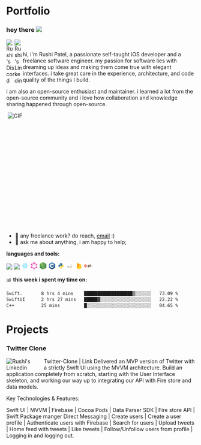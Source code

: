 # Portfolio
### hey there <img src="https://media.giphy.com/media/hvRJCLFzcasrR4ia7z/giphy.gif" width="25px">
<a href="https://discord.gg/">
  <img align="left" alt="Rushi's Discord" width="22px" src="https://raw.githubusercontent.com/peterthehan/peterthehan/master/assets/discord.svg" />
</a>
<a href="https://www.linkedin.com/in/rushi-patel-b371a9209/">
  <img align="left" alt="Rushi's Linkedin" width="22px" src="https://raw.githubusercontent.com/peterthehan/peterthehan/master/assets/linkedin.svg" />
</a>



<br />

hi, i'm Rushi Patel, a passionate self-taught iOS developer and a freelance software engineer. my passion for software lies with dreaming up ideas and making them come true with elegant interfaces. i take great care in the experience, architecture, and code quality of the things I build.

i am also an open-source enthusiast and maintainer. i learned a lot from the open-source community and i love how collaboration and knowledge sharing happened through open-source.


  <img align="right" alt="GIF" src="https://github.com/abhisheknaiidu/abhisheknaiidu/blob/master/code.gif?raw=true" width="500" height="320" />
  
- 💼 any freelance work? do reach, [email](mailto:pa.rushi30@gmail.com) :)
- 💬 ask me about anything, i am happy to help;

**languages and tools:**  

<code><img height="20" src="https://developer.apple.com/swift/images/swift-logo.svg"></code>
<code><img height="20" src="https://developer.apple.com/news/images/og/swiftui-og.png"></code>
<code><img height="20" src="https://raw.githubusercontent.com/github/explore/80688e429a7d4ef2fca1e82350fe8e3517d3494d/topics/react/react.png"></code>
<code><img height="20" src="https://raw.githubusercontent.com/github/explore/5c058a388828bb5fde0bcafd4bc867b5bb3f26f3/topics/graphql/graphql.png"></code>
<code><img height="20" src="https://raw.githubusercontent.com/github/explore/80688e429a7d4ef2fca1e82350fe8e3517d3494d/topics/nodejs/nodejs.png"></code>
<code><img height="20" src="https://raw.githubusercontent.com/github/explore/80688e429a7d4ef2fca1e82350fe8e3517d3494d/topics/cpp/cpp.png"></code>
<code><img height="20" src="https://raw.githubusercontent.com/github/explore/80688e429a7d4ef2fca1e82350fe8e3517d3494d/topics/python/python.png"></code>
<code><img height="20" src="https://raw.githubusercontent.com/github/explore/80688e429a7d4ef2fca1e82350fe8e3517d3494d/topics/mysql/mysql.png"></code>
<code><img height="20" src="https://raw.githubusercontent.com/github/explore/80688e429a7d4ef2fca1e82350fe8e3517d3494d/topics/firebase/firebase.png"></code>
<code><img height="20" src="https://raw.githubusercontent.com/github/explore/80688e429a7d4ef2fca1e82350fe8e3517d3494d/topics/git/git.png"></code>

📊 **this week i spent my time on:**
<!--START_SECTION:waka-->
```text
Swift.       8 hrs 4 mins    ██████████████████▒░░░░░░   73.09 % 
SwiftUI      2 hrs 27 mins   █████▓░░░░░░░░░░░░░░░░░░░   22.22 % 
C++          25 mins         █░░░░░░░░░░░░░░░░░░░░░░░░   04.65 % 
```
<!--END_SECTION:waka-->




# Projects
### Twitter Clone <a href="https://www.linkedin.com/in/rushi-patel-b371a9209/">
  <img align="left" alt="Rushi's Linkedin" width="100px" src="https://i.etsystatic.com/22231521/r/il/4d30c8/2591560002/il_570xN.2591560002_cwao.jpg" />
</a>
Twitter-Clone | Link
 Delivered an MVP version of Twitter with a strictly Swift UI using the MVVM architecture.
 Build an application completely from scratch, starting with the User Interface skeleton, and
 working our way up to integrating our API with Fire store and data models.
 </p></p></p>
</p>Key Technologies & Features:
</p>
Swift UI | MVVM | Firebase | Cocoa Pods | Data Parser SDK | Fire store API | Swift Package manger Direct Messaging | Create users | Create a user profile | Authenticate users with Firebase | Search for users | Upload tweets | Home feed with tweets | Like tweets |
Follow/Unfollow users from profile | Logging in and logging out.
